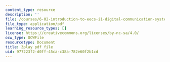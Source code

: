 ```yaml
---
content_type: resource
description: ''
file: /courses/6-02-introduction-to-eecs-ii-digital-communication-systems-fall-2012/977223f2d0ff45cac38a782e60f2b1cd_oIezCGjxV3A.pdf
file_type: application/pdf
learning_resource_types: []
license: https://creativecommons.org/licenses/by-nc-sa/4.0/
ocw_type: OCWFile
resourcetype: Document
title: 3play pdf file
uid: 977223f2-d0ff-45ca-c38a-782e60f2b1cd
---
```

